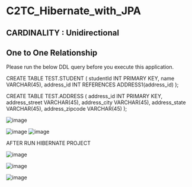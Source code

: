 # C2TC_Hibernate_with_JPA
## CARDINALITY : Unidirectional
## One to One Relationship 

Please run the below DDL query before you execute this application.

CREATE TABLE TEST.STUDENT
(
studentId INT PRIMARY KEY,
name VARCHAR(45),
address_id INT REFERENCES
ADDRESS1(address_id)
);

CREATE TABLE TEST.ADDRESS
(
address_id INT PRIMARY KEY,
address_street VARCHAR(45),
address_city VARCHAR(45),
address_state VARCHAR(45),
address_zipcode VARCHAR(45)
);

![image](https://user-images.githubusercontent.com/44496666/159130516-245e5927-5a13-478b-842a-958cb4e0200b.png)

![image](https://user-images.githubusercontent.com/44496666/159130808-7957d635-2450-4450-bffc-b4657c765968.png)
![image](https://user-images.githubusercontent.com/44496666/159130815-d02df8ff-cd25-4017-af93-f462f991b896.png)

AFTER RUN HIBERNATE PROJECT

![image](https://user-images.githubusercontent.com/44496666/159130838-f33daea3-a805-43cb-bf67-8551b182955e.png)

![image](https://user-images.githubusercontent.com/44496666/159130851-0dd9d8dc-f48f-41cf-b687-2eb8dd972fae.png)

![image](https://user-images.githubusercontent.com/44496666/159130856-cc078aad-32c9-4729-b3ef-3bf347010a9c.png)
